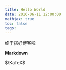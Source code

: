 ```yaml
---
title: Hello World
date: 2016-06-11 12:00:00
mathjax: true
toc: false
tags:
---
```

终于搭好博客啦

<!--more-->

**Markdown**

$\KaTeX$

